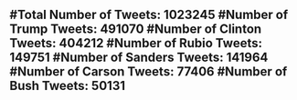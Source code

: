 #Total Number of Tweets: 1023245 
#Number of Trump Tweets: 491070
#Number of Clinton Tweets: 404212
#Number of Rubio Tweets: 149751
#Number of Sanders Tweets: 141964
#Number of Carson Tweets: 77406
#Number of Bush Tweets: 50131
---
